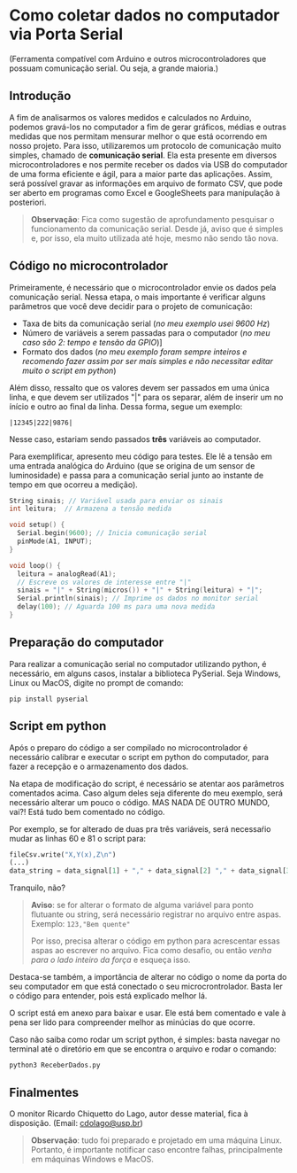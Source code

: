 # Como coletar dados no computador via Porta Serial 
(Ferramenta compatível com Arduino e outros microcontroladores que possuam 
comunicação serial. Ou seja, a grande maioria.)

## Introdução

A fim de analisarmos os valores medidos e calculados no Arduino,
podemos gravá-los no computador a fim de gerar gráficos, médias 
e outras medidas que nos permitam mensurar melhor o que está ocorrendo
em nosso projeto. Para isso, utilizaremos um protocolo de comunicação
muito simples, chamado de **comunicação serial**. Ela esta presente em
diversos microcontroladores e nos permite receber os dados via
USB do computador de uma forma eficiente e ágil, para a maior parte
das aplicações. Assim, será possível gravar as informações em arquivo
de formato CSV, que pode ser aberto em programas como Excel e GoogleSheets
para manipulação à posteriori.
> **Observação**: Fica como sugestão de aprofundamento pesquisar o
funcionamento da comunicação serial. Desde já, aviso que é simples e,
por isso, ela muito utilizada até hoje, mesmo não sendo tão nova.

## Código no microcontrolador

Primeiramente, é necessário que o microcontrolador envie os dados 
pela comunicação serial. Nessa etapa, o mais importante é verificar
alguns parâmetros que você deve decidir para o projeto de comunicação:
 * Taxa de bits da comunicação serial
   (*no meu exemplo usei 9600 Hz*)
 * Número de variáveis a serem passadas para o computador
   (*no meu caso são 2: tempo e tensão da GPIO*)]
 * Formato dos dados
   (*no meu exemplo foram sempre inteiros
   e recomendo fazer assim por ser mais simples e
   não necessitar editar muito o script em python*)

Além disso, ressalto que os valores devem ser passados 
em uma única linha, e que devem ser utilizados "|" para
os separar, além de inserir um no ínício e outro
ao final da linha. Dessa forma, segue um exemplo:

``|12345|222|9876|`` 

Nesse caso, estariam sendo passados **três** variáveis ao computador.

Para exemplificar, apresento meu código para testes. Ele 
lê a tensão em uma entrada analógica do Arduino (que se origina de um
sensor de luminosidade) e passa para a comunicação
serial junto ao instante de tempo em que ocorreu a medição).

~~~C++
String sinais; // Variável usada para enviar os sinais
int leitura;  // Armazena a tensão medida

void setup() {
  Serial.begin(9600); // Inicia comunicação serial   
  pinMode(A1, INPUT);  
}

void loop() {
  leitura = analogRead(A1);
  // Escreve os valores de interesse entre "|"
  sinais = "|" + String(micros()) + "|" + String(leitura) + "|";
  Serial.println(sinais); // Imprime os dados no monitor serial
  delay(100); // Aguarda 100 ms para uma nova medida
}
~~~
## Preparação do computador

Para realizar a comunicação serial no computador utilizando python,
é necessário, em alguns casos, instalar a biblioteca PySerial. Seja 
Windows, Linux ou MacOS, digite no prompt de comando:

```
pip install pyserial
```


## Script em python 

Após o preparo do código a ser compilado no microcontrolador
é necessário calibrar e executar o script em python do computador,
para fazer a recepção e o armazenamento dos dados. 

Na etapa de modificação do script, é necessário se atentar aos parâmetros
comentados acima. Caso algum deles seja diferente do meu exemplo,
será necessário alterar um pouco o código. MAS NADA DE OUTRO MUNDO, vai?!
Está tudo bem comentado no código.

Por exemplo, se for alterado de duas pra três variáveis, 
será necessaŕio mudar as linhas 60 e 81 o script para:

~~~Python
fileCsv.write("X,Y(x),Z\n")
(...)
data_string = data_signal[1] + "," + data_signal[2] "," + data_signal[3]
~~~

Tranquilo, não?

> **Aviso**: se for alterar o formato de alguma variável para
> ponto flutuante ou string, será necessário registrar no arquivo
> entre aspas. Exemplo: ``123,"Bem quente"``
>
> Por isso, precisa alterar o código em python para acrescentar
> essas aspas ao escrever no arquivo. Fica como desafio, ou então *venha
> para o lado inteiro da força* e esqueça isso.

Destaca-se também, a importância de alterar no código o nome da porta
do seu computador em que está conectado o seu microcrontrolador. Basta
ler o código para entender, pois está explicado melhor lá.

O script está em anexo para baixar e usar. Ele está bem comentado e vale à pena ser lido para compreender melhor as minúcias do que ocorre. 

Caso não saiba como rodar um script python, é simples: basta navegar no terminal até o 
diretório em que se encontra o arquivo e rodar o comando:

```
python3 ReceberDados.py
```

## Finalmentes

O monitor Ricardo Chiquetto do Lago, autor desse material, fica
à disposição. (Email: cdolago@usp.br)

> **Observação**: tudo foi preparado e projetado em uma máquina
Linux. Portanto, é importante notificar caso encontre falhas, principalmente em máquinas Windows e MacOS.